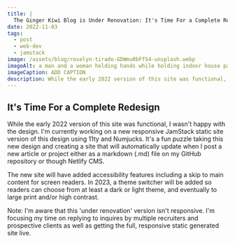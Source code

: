 ```yaml
---
title: |
  The Ginger Kiwi Blog is Under Renovation: It's Time For a Complete Redesign
date: 2022-11-03
tags:
  - post
  - web-dev
  - jamstack
image: /assets/blog/roselyn-tirado-GDWmu0bFfS4-unsplash.webp
imageAlt: a man and a woman holding hands while holding indoor house paint brushes for painting a room. There are drips of paint all over them. The woman is wearing denim overall shorts and a white t-shirt. The man is wearing ripped blue jeans and a light grey t-shirt
imageCaption: ADD CAPTION
description: While the early 2022 version of this site was functional, I wasn't happy with the design. I'm currently working on a new responsive JamStack static site version of this design using 11ty and Numjucks.
---
```

## It's Time For a Complete Redesign

While the early 2022 version of this site was functional, I wasn't happy with the design. I'm currently working on a new responsive JamStack static site version of this design using 11ty and Numjucks. It's a fun puzzle taking this new design and creating a site that will automatically update when I post a new article or project either as a markdown (.md) file on my GitHub repository or though Netlify CMS.

The new site will have added accessibility features including a skip to main content for screen readers. In 2023, a theme switcher will be added so readers can choose from at least a dark or light theme, and eventually to large print and/or high contrast.

Note: I'm aware that this 'under renovation' version isn't responsive. I'm focusing my time on replying to inquires by multiple recruiters and prospective clients as well as getting the full, responsive static generated site live.